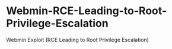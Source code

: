# Webmin-RCE-Leading-to-Root-Privilege-Escalation
Webmin Exploit (RCE Leading to Root Privilege Escalation)
